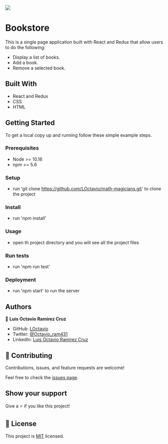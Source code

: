 ![](https://img.shields.io/badge/Microverse-blueviolet)

# Bookstore

This is a single page application built with React and Redux that allow users to do the following:

- Display a list of books.
- Add a book.
- Remove a selected book.

## Built With

- React and Redux
- CSS
- HTML

## Getting Started

To get a local copy up and running follow these simple example steps.

### Prerequisites

 - Node >= 10.16
 - npm >= 5.6

### Setup

  - run 'git clone https://github.com/LOctavio/math-magicians.git' to clone the project

### Install

  - run 'npm install'

### Usage

  - open th project directory and you will see all the project files

### Run tests

  - run 'npm run test'

### Deployment

 - run 'npm start' to run the server

## Authors

👤 **Luis Octavio Ramirez Cruz**

- GitHub: [LOctavio](https://github.com/LOctavio)
- Twitter: [@Octavio_ram431](https://twitter.com/Octavio_ram431)
- LinkedIn: [Luis Octavio Ramirez Cruz](https://www.linkedin.com/in/luis-octavio-ramirez-cruz/)

## 🤝 Contributing

Contributions, issues, and feature requests are welcome!

Feel free to check the [issues page](https://github.com/LOctavio/bookstore/issues).

## Show your support

Give a ⭐️ if you like this project!

## 📝 License

This project is [MIT](./MIT.md) licensed.
